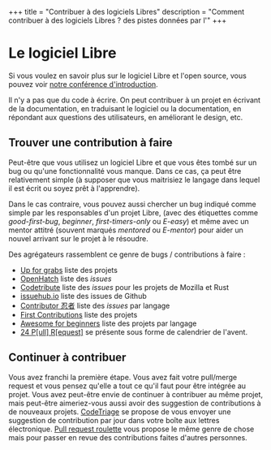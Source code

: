 +++
title = "Contribuer à des logiciels Libres"
description = "Comment contribuer à des logiciels Libres ? des pistes données par l'"
+++

# Le logiciel Libre

Si vous voulez en savoir plus sur le logiciel Libre et l'open source, vous
pouvez voir [notre conférence
d'introduction](./activités/conférences/introduction_libre_open_source.md).

Il n'y a pas que du code à écrire. On peut contribuer à un projet en écrivant de la documentation, en traduisant le logiciel ou la documentation, en répondant aux questions des utilisateurs, en améliorant le design, etc.

## Trouver une contribution à faire

Peut-être que vous utilisez un logiciel Libre et que vous êtes tombé sur un bug
ou qu'une fonctionnalité vous manque. Dans ce cas, ça peut être relativement
simple (à supposer que vous maitrisiez le langage dans lequel il est écrit ou
soyez prêt à l'apprendre).

Dans le cas contraire, vous pouvez aussi chercher un bug indiqué comme simple
par les responsables d'un projet Libre, (avec des étiquettes comme
_good-first-bug_, _beginner_, _first-timers-only_ ou _E-easy_) et même avec un
mentor attitré (souvent marqués _mentored_ ou _E-mentor_) pour aider un nouvel
arrivant sur le projet à le résoudre.

Des agrégateurs rassemblent ce genre de bugs / contributions à faire :

- [Up for grabs](https://up-for-grabs.net/) liste des projets
- [OpenHatch](https://openhatch.org/search/) liste des _issues_
- [Codetribute](https://codetribute.mozilla.org/) liste des _issues_ pour les projets de Mozilla et Rust
- [issuehub.io](http://issuehub.io/) liste des issues de Github
- [Contributor 忍者](https://contributor.ninja/) liste des _issues_ par langage
- [First Contributions](https://firstcontributions.github.io/) liste des projets
- [Awesome for beginners](https://github.com/MunGell/awesome-for-beginners#readme) liste des projets par langage
- [24 P[ull] R[equest]](https://24pullrequests.com/) se présente sous forme de calendrier de l'avent.

## Continuer à contribuer

Vous avez franchi la première étape. Vous avez fait votre pull/merge request et vous pensez qu'elle a tout ce qu'il faut pour être intégrée au projet. Vous avez peut-être envie de continuer à contribuer au même projet, mais peut-être aimeriez-vous aussi avoir des suggestion de contributions à de nouveaux projets.
[CodeTriage](https://www.codetriage.com/) se propose de vous envoyer une suggestion de contribution par jour dans votre boîte aux lettres électronique.
[Pull request roulette](http://www.pullrequestroulette.com/) vous propose le même genre de chose mais pour passer en revue des contributions faites d'autres personnes.
